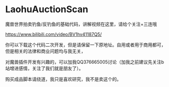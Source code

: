 # LaohuAuctionScan

魔兽世界拍卖钓鱼/反钓鱼的基础代码，讲解视频在这里，请给个关注+三连哦

https://www.bilibili.com/video/BV1hv41187Q5/

你可以下载这个代码二次开发，但是请保留一下原地址。自用或者用于商用都可，但是相关的法律和商业问题均与我无关，


对魔兽插件开发有兴趣的，可以加我QQ376665005讨论（加我之前建议先关注b站增进感情，关注了我们就是朋友了）。

购买成品脚本请绕道，我只是喜欢研究，我不是卖这个的。
